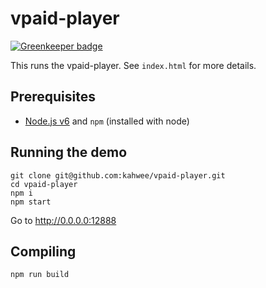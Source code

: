# vpaid-player

[![Greenkeeper badge](https://badges.greenkeeper.io/kahwee/vpaid-player.svg)](https://greenkeeper.io/)

This runs the vpaid-player. See `index.html` for more details.

## Prerequisites

* [Node.js v6](https://nodejs.org/en/download/current/) and `npm` (installed with node)

## Running the demo

```
git clone git@github.com:kahwee/vpaid-player.git
cd vpaid-player
npm i
npm start
```

Go to http://0.0.0.0:12888

## Compiling

```
npm run build
```
